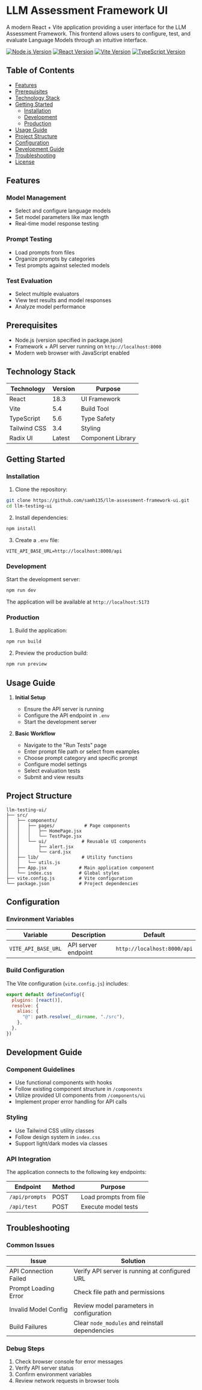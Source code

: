 # LLM Assessment Framework UI

A modern React + Vite application providing a user interface for the LLM Assessment Framework. This frontend allows users to configure, test, and evaluate Language Models through an intuitive interface.

[![Node.js Version](https://img.shields.io/node/v/vite.svg)](https://nodejs.org/)
[![React Version](https://img.shields.io/badge/React-18.3-blue.svg)](https://reactjs.org/)
[![Vite Version](https://img.shields.io/badge/Vite-5.4-646CFF.svg)](https://vitejs.dev/)
[![TypeScript Version](https://img.shields.io/badge/TypeScript-5.6-blue.svg)](https://www.typescriptlang.org/)

## Table of Contents

- [Features](#features)
- [Prerequisites](#prerequisites)
- [Technology Stack](#technology-stack)
- [Getting Started](#getting-started)
  - [Installation](#installation)
  - [Development](#development)
  - [Production](#production)
- [Usage Guide](#usage-guide)
- [Project Structure](#project-structure)
- [Configuration](#configuration)
- [Development Guide](#development-guide)
- [Troubleshooting](#troubleshooting)
- [License](#license)

## Features

### Model Management
- Select and configure language models
- Set model parameters like max length
- Real-time model response testing

### Prompt Testing
- Load prompts from files
- Organize prompts by categories
- Test prompts against selected models

### Test Evaluation
- Select multiple evaluators
- View test results and model responses
- Analyze model performance

## Prerequisites

- Node.js (version specified in package.json)
- Framework + API server running on `http://localhost:8000`
- Modern web browser with JavaScript enabled

## Technology Stack

| Technology    | Version | Purpose                  |
|--------------|---------|--------------------------|
| React        | 18.3    | UI Framework            |
| Vite         | 5.4     | Build Tool              |
| TypeScript   | 5.6     | Type Safety             |
| Tailwind CSS | 3.4     | Styling                 |
| Radix UI     | Latest  | Component Library       |

## Getting Started

### Installation

1. Clone the repository:
```bash
git clone https://github.com/samh135/llm-assessment-framework-ui.git
cd llm-testing-ui
```

2. Install dependencies:
```bash
npm install
```

3. Create a `.env` file:
```env
VITE_API_BASE_URL=http://localhost:8000/api
```

### Development

Start the development server:
```bash
npm run dev
```
The application will be available at `http://localhost:5173`

### Production

1. Build the application:
```bash
npm run build
```

2. Preview the production build:
```bash
npm run preview
```

## Usage Guide

1. **Initial Setup**
   - Ensure the API server is running
   - Configure the API endpoint in `.env`
   - Start the development server

2. **Basic Workflow**
   - Navigate to the "Run Tests" page
   - Enter prompt file path or select from examples
   - Choose prompt category and specific prompt
   - Configure model settings
   - Select evaluation tests
   - Submit and view results

## Project Structure

```
llm-testing-ui/
├── src/
│   ├── components/
│   │   ├── pages/           # Page components
│   │   │   ├── HomePage.jsx
│   │   │   └── TestPage.jsx
│   │   └── ui/             # Reusable UI components
│   │       ├── alert.jsx
│   │       └── card.jsx
│   ├── lib/                # Utility functions
│   │   └── utils.js
│   ├── App.jsx            # Main application component
│   └── index.css          # Global styles
├── vite.config.js         # Vite configuration
└── package.json           # Project dependencies
```

## Configuration

### Environment Variables

| Variable | Description | Default |
|----------|-------------|---------|
| `VITE_API_BASE_URL` | API server endpoint | `http://localhost:8000/api` |

### Build Configuration

The Vite configuration (`vite.config.js`) includes:

```javascript
export default defineConfig({
  plugins: [react()],
  resolve: {
    alias: {
      "@": path.resolve(__dirname, "./src"),
    },
  },
})
```

## Development Guide

### Component Guidelines
- Use functional components with hooks
- Follow existing component structure in `/components`
- Utilize provided UI components from `/components/ui`
- Implement proper error handling for API calls

### Styling
- Use Tailwind CSS utility classes
- Follow design system in `index.css`
- Support light/dark modes via classes

### API Integration
The application connects to the following key endpoints:

| Endpoint | Method | Purpose |
|----------|---------|---------|
| `/api/prompts` | POST | Load prompts from file |
| `/api/test` | POST | Execute model tests |

## Troubleshooting

### Common Issues

| Issue | Solution |
|-------|----------|
| API Connection Failed | Verify API server is running at configured URL |
| Prompt Loading Error | Check file path and permissions |
| Invalid Model Config | Review model parameters in configuration |
| Build Failures | Clear `node_modules` and reinstall dependencies |

### Debug Steps
1. Check browser console for error messages
2. Verify API server status
3. Confirm environment variables
4. Review network requests in browser tools

